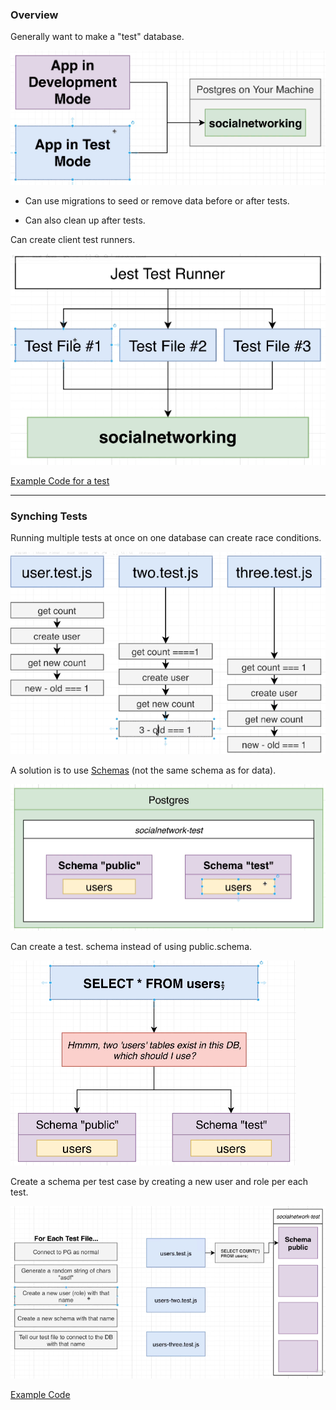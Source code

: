 ### Overview

  

Generally want to make a "test" database.

  

![](assets/images/postgres/testing/Screen%20Shot%202023-01-26%20at%204.37.55%20PM.png)

  

- Can use migrations to seed or remove data before or after tests.

- Can also clean up after tests.

  

Can create client test runners.

  

![](assets/images/postgres/testing/Screen%20Shot%202023-01-26%20at%204.24.47%20PM.png)

  

[Example Code for a test](assets/code/postgres/testing/src/test/routes/users.test.js)

  

---

### Synching Tests

  

Running multiple tests at once on one database can create race conditions.

  

![](assets/images/postgres/testing/Screen%20Shot%202023-01-26%20at%204.47.39%20PM.png)

  

A solution is to use [Schemas](a.programming.backend.postgres.datadef.schemas.md) (not the same schema as for data).

  

![](assets/images/postgres/testing/Screen%20Shot%202023-01-26%20at%204.52.19%20PM.png)

  

Can create a test. schema instead of using public.schema.

  

![](assets/images/postgres/testing/Screen%20Shot%202023-01-26%20at%204.55.16%20PM.png)

  

Create a schema per test case by creating a new user and role per each test.

  

![](assets/images/postgres/testing/Screen%20Shot%202023-01-26%20at%205.03.26%20PM.png)

  

[Example Code](assets/code/postgres/testing/src/test/context.js)